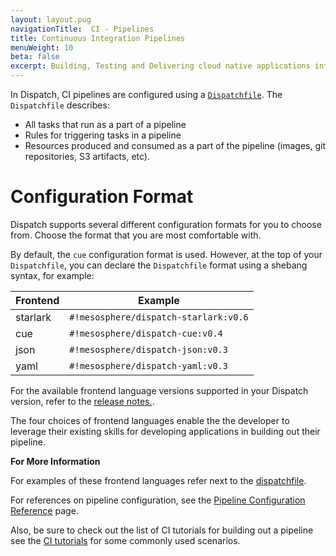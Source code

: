 ```yaml
---
layout: layout.pug
navigationTitle:  CI - Pipelines
title: Continuous Integration Pipelines
menuWeight: 10
beta: false
excerpt: Building, Testing and Delivering cloud native applications into kubernetes.
---
```

In Dispatch, CI pipelines are configured using a [`Dispatchfile`](../dispatchfile/). The `Dispatchfile` describes:

* All tasks that run as a part of a pipeline
* Rules for triggering tasks in a pipeline
* Resources produced and consumed as a part of the pipeline (images, git repositories, S3 artifacts, etc).

# Configuration Format

Dispatch supports several different configuration formats for you to choose from. Choose the format that you are most comfortable with.

By default, the `cue` configuration format is used. However, at the top of your `Dispatchfile`, you can declare the `Dispatchfile` format using a shebang syntax, for example:

| Frontend |            Example               |
| -------- | ---------------------------------------- |
| starlark | `#!mesosphere/dispatch-starlark:v0.6`    |
| cue      | `#!mesosphere/dispatch-cue:v0.4`  |
| json     | `#!mesosphere/dispatch-json:v0.3` |
| yaml     | `#!mesosphere/dispatch-yaml:v0.3` |

For the available frontend language versions supported in your Dispatch version, refer to the [release notes.](../../release-notes/index.md).

The four choices of frontend languages enable the the developer to leverage their existing skills for developing applications in building out their pipeline.


**For More Information**

For examples of these frontend languages refer next to the [dispatchfile](../Dispatchfile/).

For references on pipeline configuration, see the [Pipeline Configuration Reference](../../references/pipeline-config-ref/) page.

Also, be sure to check out the list of CI tutorials for building out a pipeline see the [CI tutorials](../../tutorials/ci_tutorials/) for some commonly used scenarios.
